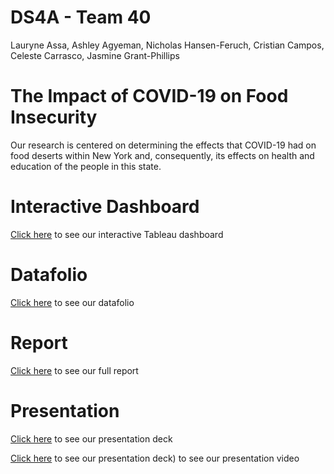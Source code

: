 # DS4A - Team 40
Lauryne Assa, Ashley Agyeman, Nicholas Hansen-Feruch, Cristian Campos, Celeste Carrasco, Jasmine Grant-Phillips

# The Impact of COVID-19 on Food Insecurity
Our research is centered on determining the effects that COVID-19 had on food deserts within New York and, consequently, its effects on health and education of the people in this state.

# Interactive Dashboard
[Click here](https://public.tableau.com/shared/78TQ8852D?:display_count=n&:origin=viz_share_link) to see our interactive Tableau dashboard

# Datafolio
[Click here](https://docs.google.com/presentation/d/1CH_F4Bk1P9D47m_roCbRI-0_D5q_uMQp7PqA1_IvmD4/edit?usp=sharing) to see our datafolio

# Report
[Click here](https://drive.google.com/file/d/16TImE_u8AGz7bwuJx7_Q3fglTHHiis5w/view?usp=sharing) to see our full report 

# Presentation
[Click here](https://docs.google.com/presentation/d/1rv42WyflGCZoEuyPVPCXPnaeLoyCEqeN/edit?usp=sharing&ouid=104101849097978209458&rtpof=true&sd=true) to see our presentation deck

[Click here](https://docs.google.com/presentation/d/1rv42WyflGCZoEuyPVPCXPnaeLoyCEqeN/edit?usp=sharing&ouid=104101849097978209458&rtpof=true&sd=true) to see our presentation deck) to see our presentation video

